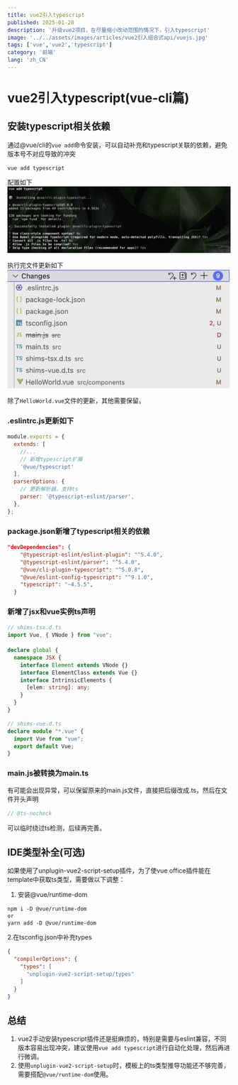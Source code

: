 ```yaml
---
title: vue2引入typescript
published: 2025-01-20
description: '升级vue2项目，在尽量缩小改动范围的情况下，引入typescript'
image: '../../assets/images/articles/vue2引入组合式api/vuejs.jpg'
tags: ['vue','vue2','typescript']
category: '前端'
lang: 'zh_CN'
---
```

# vue2引入typescript(vue-cli篇)

## 安装typescript相关依赖
通过@vue/cli的`vue add`命令安装，可以自动补充和typescript关联的依赖，避免版本号不对应导致的冲突
```
vue add typescript
```
配置如下
![alt text](../../assets/images/articles/vue2引入组合式api/vue_add_typescript_1.png)

执行完文件更新如下
![alt text](../../assets/images/articles/vue2引入组合式api/vue_add_typescript_2.png)

除了`HelloWorld.vue`文件的更新，其他需要保留。

### .eslintrc.js更新如下
```js
module.exports = {
  extends: [
    //...
    // 新增typescript扩展
    '@vue/typescript'
  ],
  parserOptions: {
    // 更新解析器，支持ts
    parser: '@typescript-eslint/parser',
  },
};
```

### package.json新增了typescript相关的依赖
```json
"devDependencies": {
    "@typescript-eslint/eslint-plugin": "^5.4.0",
    "@typescript-eslint/parser": "^5.4.0",
    "@vue/cli-plugin-typescript": "^5.0.8",
    "@vue/eslint-config-typescript": "^9.1.0",
    "typescript": "~4.5.5",
  }
```

### 新增了jsx和vue实例ts声明
```ts
// shims-tsx.d.ts
import Vue, { VNode } from "vue";

declare global {
  namespace JSX {
    interface Element extends VNode {}
    interface ElementClass extends Vue {}
    interface IntrinsicElements {
      [elem: string]: any;
    }
  }
}
```

```ts
// shims-vue.d.ts
declare module "*.vue" {
  import Vue from "vue";
  export default Vue;
}
```

### main.js被转换为main.ts
有可能会出现异常，可以保留原来的main.js文件，直接把后缀改成.ts，然后在文件开头声明
```main.js
// @ts-nocheck
```
可以临时绕过ts检测，后续再完善。

## IDE类型补全(可选)
如果使用了unplugin-vue2-script-setup插件，为了使vue office插件能在template中获取ts类型，需要做以下调整：
1. 安装@vue/runtime-dom
```shell
npm i -D @vue/runtime-dom
or
yarn add -D @vue/runtime-dom
```
2.在tsconfig.json中补充types
```json
{
  "compilerOptions": {
    "types": [
      "unplugin-vue2-script-setup/types"
    ]
  }
}
```

## 总结
1. vue2手动安装typescript插件还是挺麻烦的，特别是需要与eslint兼容，不同版本容易出现冲突，建议使用`vue add typescript`进行自动化处理，然后再进行微调。
2. 使用`unplugin-vue2-script-setup`时，模板上的ts类型推导功能还不够完善，需要搭配`@vue/runtime-dom`使用。




